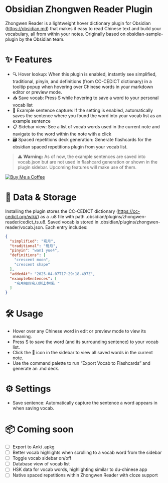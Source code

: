 # Obsidian Zhongwen Reader Plugin
Zhongwen Reader is a lightweight hover dictionary plugin for Obsidian (https://obsidian.md) that makes it easy to read Chinese text and build your vocabulary, all from within your notes. Originally based on obsidian-sample-plugin by the Obsidian team.

# ✨ Features
- 🔍 Hover lookup: When this plugin is enabled, instantly see simplified, traditional, pinyin, and definitions (from CC-CEDICT dictionary) in a tooltip popup when hovering over Chinese words in your markdown editor or preview mode. 
- 📥 Save vocab: Press S while hovering to save a word to your personal vocab list
- 🧠 Example sentence capture: If the setting is enabled, automatically saves the sentence where you found the word into your vocab list as an example sentence
- 📋 Sidebar view: See a list of vocab words used in the current note and navigate to the word within the note with a click
- 🗃️ Spaced repetitions deck generation: Generate flashcards for the obsidian spaced repetitions plugin from your vocab list.

> ⚠️ **Warning:** As of now, the example sentences are saved into vocab.json but are not used in flashcard generation or shown in the plugin sidebar. Upcoming features will make use of them.

[![Buy Me a Coffee](https://img.shields.io/badge/Buy%20Me%20a%20Coffee-FFDD00?style=for-the-badge&logo=buy-me-a-coffee&logoColor=000000)](https://www.buymeacoffee.com/natipt)

# 🧾 Data & Storage
Installing the plugin stores the CC-CEDICT dictionary (https://cc-cedict.org/wiki/) as a .u8 file with path .obsidian/plugins/zhongwen-reader/cedict_ts.u8.
Saved vocab is stored in .obsidian/plugins/zhongwen-reader/vocab.json.
Each entry includes:
```json
{
  "simplified": "弯月",
  "traditional": "彎月",
  "pinyin": "wan1 yue4",
  "definitions": [
    "crescent moon",
    "crescent shape"
  ],
  "addedAt": "2025-04-07T17:29:18.497Z",
  "exampleSentences": [
    "弯月相同弯刀刺上林端。"
  ]
}
```
# 🛠️ Usage
- Hover over any Chinese word in edit or preview mode to view its meaning.
- Press S to save the word (and its surrounding sentence) to your vocab list.
- Click the 📘 icon in the sidebar to view all saved words in the current note.
- Use the command palette to run “Export Vocab to Flashcards” and generate an .md deck.

# ⚙️ Settings
- Save sentence: Automatically capture the sentence a word appears in when saving vocab.

# 📦 Coming soon
- [ ] Export to Anki .apkg
- [ ] Better vocab highlights when scrolling to a vocab word from the sidebar
- [ ] Toggle vocab sidebar on/off
- [ ] Database view of vocab list
- [ ] HSK data for vocab words, highlighting similar to du-chinese app
- [ ] Native spaced repetitions within Zhongwen Reader with cloze support
